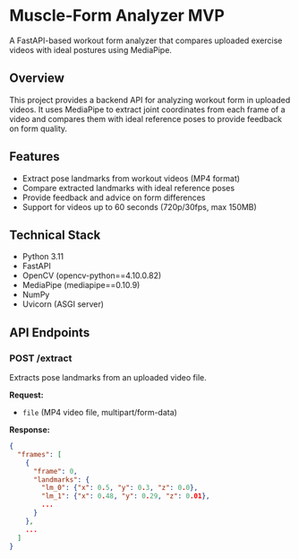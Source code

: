 # Muscle-Form Analyzer MVP

A FastAPI-based workout form analyzer that compares uploaded exercise videos with ideal postures using MediaPipe.

## Overview

This project provides a backend API for analyzing workout form in uploaded videos. It uses MediaPipe to extract joint coordinates from each frame of a video and compares them with ideal reference poses to provide feedback on form quality.

## Features

- Extract pose landmarks from workout videos (MP4 format)
- Compare extracted landmarks with ideal reference poses
- Provide feedback and advice on form differences
- Support for videos up to 60 seconds (720p/30fps, max 150MB)

## Technical Stack

- Python 3.11
- FastAPI
- OpenCV (opencv-python==4.10.0.82)
- MediaPipe (mediapipe==0.10.9)
- NumPy
- Uvicorn (ASGI server)

## API Endpoints

### POST /extract

Extracts pose landmarks from an uploaded video file.

**Request:**
- `file` (MP4 video file, multipart/form-data)

**Response:**
```json
{
  "frames": [
    {
      "frame": 0,
      "landmarks": {
        "lm_0": {"x": 0.5, "y": 0.3, "z": 0.0},
        "lm_1": {"x": 0.48, "y": 0.29, "z": 0.01},
        ...
      }
    },
    ...
  ]
}

